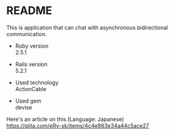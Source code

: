 # README

This is application that can chat with asynchronous bidirectional communication.

* Ruby version  
2.5.1

* Rails version  
5.2.1

* Used technology  
ActionCable

* Used gem  
devise

Here's an article on this.(Language: Japanese)  
https://qiita.com/eRy-sk/items/4c4e983e34a44c5ace27
